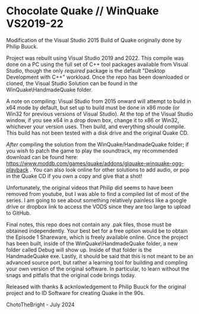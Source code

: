 # Chocolate Quake // WinQuake VS2019-22
Modification of the Visual Studio 2015 Build of Quake originally done by Philip Buuck.

Project was rebuilt using Visual Studio 2019 and 2022. This compile was done on a PC using the full set of C++ tool packages available from Visual Studio, though the only *required* package is the default "Desktop Development with C++" workload. Once the repo has been downloaded or cloned, the Visual Studio Solution can be found in the WinQuake\HandmadeQuake folder. 

A note on compiling: Visual Studio from 2015 onward will attempt to build in x64 mode by default, but set up to build must be done in x86 mode (or Win32 for previous versions of Visual Studio). At the top of the Visual Studio window, if you see x64 in a drop down box, change it to x86 or Win32, whichever your version uses. Then build, and everything should compile. This build has not been tested with a disk drive and the original Quake CD.

*After* compiling the solution from the WinQuake/HandmadeQuake folder; if you wish to patch the game to play the soundtrack, my recommended download can be found here: https://www.moddb.com/games/quake/addons/glquake-winquake-ogg-playback . You can also look online for other solutions to add audio, or pop in the Quake CD if you own a copy and give that a shot!

Unfortunately, the original videos that Philip did seems to have been removed from youtube, but I was able to find a compiled list of most of the series. I am going to see about something relatively painless like a google drive or dropbox link to access the VODS since they are too large to upload to GitHub.

Final notes, this repo does not contain any .pak files, those must be obtained independently. Your best bet for a free option would be to obtain the Episode 1 Shareware, which is freely available online. Once the project has been built, inside of the WinQuake\HandmadeQuake folder, a new folder called Debug will show up. Inside of that folder is the HandmadeQuake exe. Lastly, it should be said that this is not meant to be an advanced source port, but rather a learning tool for building and compling your own version of the original software. In particular, to learn without the snags and pitfalls that the original code brings today. 

Released with thanks & acknlowledgement to Philip Buuck for the original project and to ID Software for creating Quake in the 90s.

ChotoTheBright - July 2024
